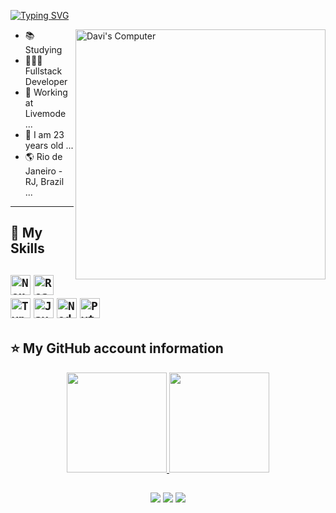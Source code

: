 <!-- ## Hello World! I am {Davi Hasson Castro}! 👋 -->

[![Typing SVG](https://readme-typing-svg.herokuapp.com?font=Roboto&color=6FA4FC&width=350&height=50&lines=Hello+World!,+I+am+Davi+👋+...;%f0%9f%92%bb)](https://git.io/typing-svg)

<img src="https://raw.githubusercontent.com/MicaelliMedeiros/micaellimedeiros/master/image/computer-illustration.png" min-width="400px" max-width="400px" width="400px" align="right" alt="Davi's Computer">

- 📚 Studying
- 👨🏼‍💻 Fullstack Developer 
- 💼 Working at Livemode ...
- 🧑 I am 23 years old ...
- 🌎 Rio de Janeiro - RJ, Brazil ...

----

## 🚀 My Skills

<code><img height="32" src="https://cdn.jsdelivr.net/gh/devicons/devicon/icons/nextjs/nextjs-original.svg" alt="NextJS"/></code>
<code><img height="32" src="https://cdn.jsdelivr.net/gh/devicons/devicon/icons/react/react-original.svg" alt="ReactJS"/></code>
<code><img height="32" src="https://cdn.jsdelivr.net/gh/devicons/devicon/icons/typescript/typescript-original.svg" alt="Typescript"/></code>
<code><img height="32" src="https://cdn.jsdelivr.net/gh/devicons/devicon/icons/javascript/javascript-original.svg" alt="Javascript"/></code>
<code><img height="32" src="https://cdn.jsdelivr.net/gh/devicons/devicon/icons/nodejs/nodejs-original.svg" alt="NodeJS"/></code>
<code><img height="32" src="https://cdn.jsdelivr.net/gh/devicons/devicon/icons/python/python-original.svg" alt="Python"/></code>
----

## ⭐ My GitHub account information

<div align="center">
  <a href="https://github.com/dv-script">
  <img height="160px" src="https://github-readme-stats.vercel.app/api?username=dv-script&show_icons=true&theme=dracula"/>
  <img height="160px" src="https://github-readme-stats.vercel.app/api/top-langs/?username=dv-script&layout=compact&langs_count=7&theme=dracula"/>
</div>

##
  
<div align="center"> 
  <a href="https://instagram.com/davvi.castro" target="_blank"><img src="https://img.shields.io/badge/-Instagram-%23E4405F?style=for-the-badge&logo=instagram&logoColor=white" target="_blank"></a>
  <a href = "mailto:davihasson@gmail.com" target="_blank"><img src="https://img.shields.io/badge/-Gmail-%23333?style=for-the-badge&logo=gmail&logoColor=white" target="_blank"></a>
  <a href="https://www.linkedin.com/in/davi-hasson-castro-3968751ab/" target="_blank"><img src="https://img.shields.io/badge/-LinkedIn-%230077B5?style=for-the-badge&logo=linkedin&logoColor=white"></a>
</div>


